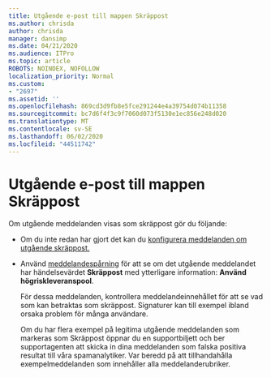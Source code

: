 ```yaml
---
title: Utgående e-post till mappen Skräppost
ms.author: chrisda
author: chrisda
manager: dansimp
ms.date: 04/21/2020
ms.audience: ITPro
ms.topic: article
ROBOTS: NOINDEX, NOFOLLOW
localization_priority: Normal
ms.custom:
- "2697"
ms.assetid: ''
ms.openlocfilehash: 869cd3d9fb8e5fce291244e4a39754d074b11358
ms.sourcegitcommit: bc7d6f4f3c9f7060d073f5130e1ec856e248d020
ms.translationtype: MT
ms.contentlocale: sv-SE
ms.lasthandoff: 06/02/2020
ms.locfileid: "44511742"
---
```

# <a name="outbound-email-to-junk-email-folder"></a>Utgående e-post till mappen Skräppost

Om utgående meddelanden visas som skräppost gör du följande:

- Om du inte redan har gjort det kan du [konfigurera meddelanden om utgående skräppost.](https://docs.microsoft.com/microsoft-365/security/office-365-security/configure-the-outbound-spam-policy)

- Använd [meddelandespårning](https://docs.microsoft.com/microsoft-365/security/office-365-security/message-trace-scc) för att se om det utgående meddelandet har händelsevärdet **Skräppost** med ytterligare information: **Använd högriskleveranspool**.

  För dessa meddelanden, kontrollera meddelandeinnehållet för att se vad som kan betraktas som skräppost. Signaturer kan till exempel ibland orsaka problem för många användare.

  Om du har flera exempel på legitima utgående meddelanden som markeras som Skräppost öppnar du en supportbiljett och ber supportagenten att skicka in dina meddelanden som falska positiva resultat till våra spamanalytiker. Var beredd på att tillhandahålla exempelmeddelanden som innehåller alla meddelanderubriker.
